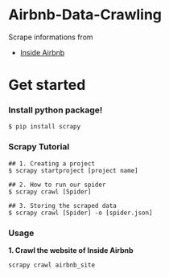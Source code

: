 # Airbnb-Data-Crawling
Scrape informations from
- [Inside Airbnb](http://insideairbnb.com/get-the-data.html)

Get started
==
### Install python package!
```
$ pip install scrapy
```

### Scrapy Tutorial

```
## 1. Creating a project
$ scrapy startproject [project name]

## 2. How to run our spider
$ scrapy crawl [Spider]

## 3. Storing the scraped data
$ scrapy crawl [Spider] -o [spider.json]

```


### Usage
**1. Crawl the website of Inside Airbnb**
```python
scrapy crawl airbnb_site
```
